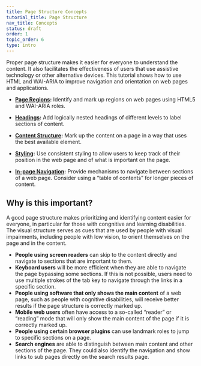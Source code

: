 ```yaml
---
title: Page Structure Concepts
tutorial_title: Page Structure
nav_title: Concepts
status: draft
order: 1
topic_order: 6
type: intro
---
```


Proper page structure makes it easier for everyone to understand the content. It also facilitates the effectiveness of users that use assistive technology or other alternative devices. This tutorial shows how to use HTML and WAI-ARIA to improve navigation and orientation on web pages and applications. 

* **[Page Regions](regions.html):** Identify and mark up regions on web pages using HTML5 and WAI-ARIA roles.

* **[Headings](headings.html):** Add logically nested headings of different levels to label sections of content.

* **[Content Structure](content.html):** Mark up the content on a page in a way that uses the best available element.

* **[Styling](styling.html):** Use consistent styling to allow users to keep track of their position in the web page and of what is important on the page.

* **[In-page Navigation](in-page-navigation.html):** Provide mechanisms to navigate between sections of a web page. Consider using a “table of contents” for longer pieces of content.

## Why is this important?

A good page structure makes prioritizing and identifying content easier for everyone, in particular for those with congnitive and learning disabilities. The visual structure serves as cues that are used by people with visual impairments, including people with low vision, to orient themselves on the page and in the content.

* **People using screen readers** can skip to the content directly and navigate to sections that are important to them.
* **Keyboard users** will be more efficient when they are able to navigate the page bypassing some sections. If this is not possible, users need to use multiple strokes of the tab key to navigate through the links in a specific section.
* **People using software that only shows the main content** of a web page, such as people with cognitive disabilities, will receive better results if the page structure is correctly marked up.
* **Mobile web users** often have access to a so-called “reader” or “reading” mode that will only show the main content of the page if it is correctly marked up.
* **People using certain browser plugins** can use landmark roles to jump to specific sections on a page.
* **Search engines** are able to distinguish between main content and other sections of the page. They could also identify the navigation and show links to sub pages directly on the search results page.
